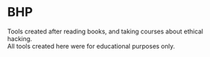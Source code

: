 # BHP
Tools created after reading books, and taking courses about ethical hacking. 
<br>All tools created here were for educational purposes only. 
